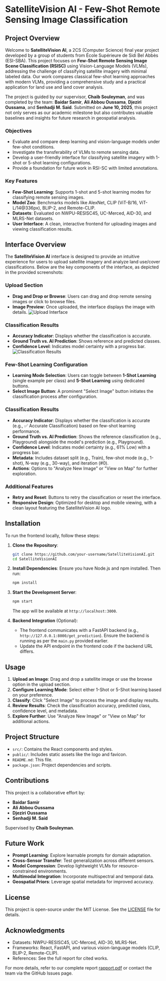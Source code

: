 # SatelliteVision AI - Few-Shot Remote Sensing Image Classification

## Project Overview

Welcome to **SatelliteVision AI**, a 2CS (Computer Science) final year project developed by a group of students from École Supérieure de Sidi Bel Abbès (ESI-SBA). This project focuses on **Few-Shot Remote Sensing Image Scene Classification (RSISC)** using Vision-Language Models (VLMs), addressing the challenge of classifying satellite imagery with minimal labeled data. Our work compares classical few-shot learning approaches with modern VLMs, providing a comprehensive study and a practical application for land use and land cover analysis.

The project is guided by our supervisor, **Chaib Souleyman**, and was completed by the team: **Baidar Samir**, **Ali Abbou Oussama**, **Djeziri Oussama**, and **Senhadji M. Said**. Submitted on **June 10, 2025**, this project not only serves as our academic milestone but also contributes valuable baselines and insights for future research in geospatial analysis.

### Objectives

- Evaluate and compare deep learning and vision-language models under few-shot conditions.
- Investigate the transferability of VLMs to remote sensing data.
- Develop a user-friendly interface for classifying satellite imagery with 1-shot or 5-shot learning configurations.
- Provide a foundation for future work in RSI-SC with limited annotations.

### Key Features

- **Few-Shot Learning**: Supports 1-shot and 5-shot learning modes for classifying remote sensing images.
- **Model Zoo**: Benchmarks models like AlexNet, CLIP (ViT-B/16, ViT-L/14@336px), BLIP-2, and Remote-CLIP.
- **Datasets**: Evaluated on NWPU-RESISC45, UC-Merced, AID-30, and MLRS-Net datasets.
- **User Interface**: A clean, interactive frontend for uploading images and viewing classification results.

## Interface Overview

The **SatelliteVision AI** interface is designed to provide an intuitive experience for users to upload satellite imagery and analyze land use/cover classifications. Below are the key components of the interface, as depicted in the provided screenshots:

### Upload Section

- **Drag and Drop or Browse**: Users can drag and drop remote sensing images or click to browse files.
- **Image Preview**: Once uploaded, the interface displays the image with details.
  ![Upload Interface](https://github.com/BaidarSamir/Projet-2CS/blob/main/upload-screenshot.png)

### Classification Results

- **Accuracy Indicator**: Displays whether the classification is accurate.
- **Ground Truth vs. AI Prediction**: Shows reference and predicted classes.
- **Confidence Level**: Indicates model certainty with a progress bar.
  ![Classification Results](https://github.com/BaidarSamir/Projet-2CS/blob/main/results-screenshot.png)

### Few-Shot Learning Configuration

- **Learning Mode Selection**: Users can toggle between **1-Shot Learning** (single example per class) and **5-Shot Learning** using dedicated buttons.
- **Select Image Button**: A prominent "Select Image" button initiates the classification process after configuration.

### Classification Results

- **Accuracy Indicator**: Displays whether the classification is accurate (e.g., ✅ Accurate Classification) based on few-shot learning performance.
- **Ground Truth vs. AI Prediction**: Shows the reference classification (e.g., Playground) alongside the model's prediction (e.g., Playground).
- **Confidence Level**: Indicates model certainty (e.g., 61% Low) with a progress bar.
- **Metadata**: Includes dataset split (e.g., Train), few-shot mode (e.g., 1-shot), N-way (e.g., 30-way), and iteration (#0).
- **Actions**: Options to "Analyze New Image" or "View on Map" for further exploration.

### Additional Features

- **Retry and Reset**: Buttons to retry the classification or reset the interface.
- **Responsive Design**: Optimized for desktop and mobile viewing, with a clean layout featuring the SatelliteVision AI logo.

## Installation

To run the frontend locally, follow these steps:

1. **Clone the Repository**:

   ```bash
   git clone https://github.com/your-username/SatelliteVisionAI.git
   cd SatelliteVisionAI
   ```

2. **Install Dependencies**:
   Ensure you have Node.js and npm installed. Then run:

   ```bash
   npm install
   ```

3. **Start the Development Server**:

   ```bash
   npm start
   ```

   The app will be available at `http://localhost:3000`.

4. **Backend Integration** (Optional):
   - The frontend communicates with a FastAPI backend (e.g., `http://127.0.0.1:8000/get_prediction`). Ensure the backend is running as per the `main.py` provided earlier.
   - Update the API endpoint in the frontend code if the backend URL differs.

## Usage

1. **Upload an Image**: Drag and drop a satellite image or use the browse option in the upload section.
2. **Configure Learning Mode**: Select either 1-Shot or 5-Shot learning based on your preference.
3. **Classify**: Click "Select Image" to process the image and display results.
4. **Review Results**: Check the classification accuracy, predicted class, confidence level, and metadata.
5. **Explore Further**: Use "Analyze New Image" or "View on Map" for additional actions.

## Project Structure

- `src/`: Contains the React components and styles.
- `public/`: Includes static assets like the logo and favicon.
- `README.md`: This file.
- `package.json`: Project dependencies and scripts.

## Contributions

This project is a collaborative effort by:

- **Baidar Samir**
- **Ali Abbou Oussama**
- **Djeziri Oussama**
- **Senhadji M. Said**

Supervised by **Chaib Souleyman**.

## Future Work

- **Prompt Learning**: Explore learnable prompts for domain adaptation.
- **Cross-Sensor Transfer**: Test generalization across different sensors.
- **Model Compression**: Develop lightweight VLMs for resource-constrained environments.
- **Multimodal Integration**: Incorporate multispectral and temporal data.
- **Geospatial Priors**: Leverage spatial metadata for improved accuracy.

## License

This project is open-source under the MIT License. See the [LICENSE](LICENSE) file for details.

## Acknowledgments

- Datasets: NWPU-RESISC45, UC-Merced, AID-30, MLRS-Net.
- Frameworks: React, FastAPI, and various vision-language models (CLIP, BLIP-2, Remote-CLIP).
- References: See the full report for cited works.

For more details, refer to our complete report [rapport.pdf](rapport.pdf) or contact the team via the GitHub Issues page.
